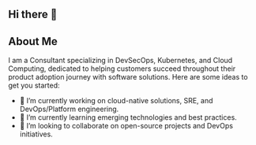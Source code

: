 ## Hi there 👋

## About Me
I am a Consultant specializing in DevSecOps, Kubernetes, and Cloud Computing, dedicated to helping customers succeed throughout their product adoption journey with software solutions.
Here are some ideas to get you started:

- 🔭 I’m currently working on cloud-native solutions, SRE, and DevOps/Platform engineering.
- 🌱 I’m currently learning emerging technologies and best practices.
- 👯 I’m looking to collaborate on open-source projects and DevOps initiatives.


